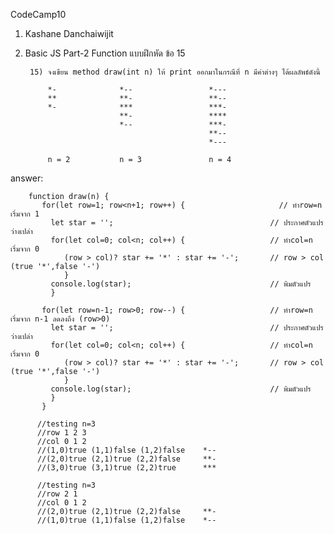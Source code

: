 CodeCamp10  
1. Kashane Danchaiwijit  
2. Basic JS Part-2 Function แบบฝึกหัด  ข้อ 15


        15) จงเขียน method draw(int n) ให้ print ออกมาในกรณีที่ n มีค่าต่างๆ ได้ผลลัพธ์ดังนี้

            *-              *--                 *---
            **              **-                 **--
            *-              ***                 ***-
                            **-                 ****
                            *--                 ***-
                                                **--
                                                *---
            
            n = 2           n = 3               n = 4

answer:
   
        function draw(n) {
           for(let row=1; row<n+1; row++) {                     // ทำrow=n เริ่มจาก 1
             let star = '';                                   // ประกาศตัวแปรว่างเปล่า
             for(let col=0; col<n; col++) {                   // ทำcol=n เริ่มจาก 0
                (row > col)? star += '*' : star += '-';       // row > col (true '*',false '-')
                }
             console.log(star);                               // พิมตัวแปร
             }

           for(let row=n-1; row>0; row--) {                   // ทำrow=n เริ่มจาก n-1 ลดลงถึง (row>0)
             let star = '';                                   // ประกาศตัวแปรว่างเปล่า
             for(let col=0; col<n; col++) {                   // ทำcol=n เริ่มจาก 0
                (row > col)? star += '*' : star += '-';       // row > col (true '*',false '-')
                }
             console.log(star);                               // พิมตัวแปร
             }
           }

          //testing n=3
          //row 1 2 3 
          //col 0 1 2
          //(1,0)true (1,1)false (1,2)false    *--
          //(2,0)true (2,1)true (2,2)false     **-
          //(3,0)true (3,1)true (2,2)true      ***

          //testing n=3
          //row 2 1
          //col 0 1 2
          //(2,0)true (2,1)true (2,2)false     **-
          //(1,0)true (1,1)false (1,2)false    *--

